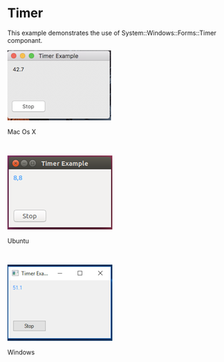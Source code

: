 # Timer
This example demonstrates the use of System::Windows::Forms::Timer componant.
<BR>

![GitHub Logo](../../../Documentations/Images/Examples/Forms/FormsTimerM.png)
<p align="left">Mac Os X</p>
<BR>

![GitHub Logo](../../../Documentations/Images/Examples/Forms/FormsTimerU.png)
<p align="left">Ubuntu</p>
<BR>

![GitHub Logo](../../../Documentations/Images/Examples/Forms/FormsTimerW.png)
<p align="left">Windows</p>
<BR>
